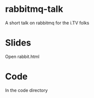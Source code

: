 rabbitmq-talk
=============

A short talk on rabbitmq for the i.TV folks

# Slides
Open rabbit.html

# Code 
In the code directory
